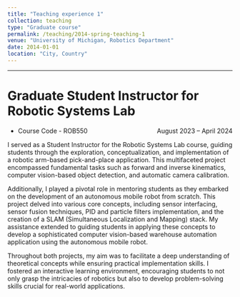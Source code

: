 ```yaml
---
title: "Teaching experience 1"
collection: teaching
type: "Graduate course"
permalink: /teaching/2014-spring-teaching-1
venue: "University of Michigan, Robotics Department"
date: 2014-01-01
location: "City, Country"
---
```


***

# Graduate Student Instructor for Robotic Systems Lab


* Course Code - ROB550 <span style="float:right;">August 2023 – April 2024</span>

I served as a Student Instructor for the Robotic Systems Lab course, guiding students through the exploration, conceptualization, and implementation of a robotic arm-based pick-and-place application. This multifaceted project encompassed fundamental tasks such as forward and inverse kinematics, computer vision-based object detection, and automatic camera calibration.

Additionally, I played a pivotal role in mentoring students as they embarked on the development of an autonomous mobile robot from scratch. This project delved into various core concepts, including sensor interfacing, sensor fusion techniques, PID and particle filters implementation, and the creation of a SLAM (Simultaneous Localization and Mapping) stack. My assistance extended to guiding students in applying these concepts to develop a sophisticated computer vision-based warehouse automation application using the autonomous mobile robot.

Throughout both projects, my aim was to facilitate a deep understanding of theoretical concepts while ensuring practical implementation skills. I fostered an interactive learning environment, encouraging students to not only grasp the intricacies of robotics but also to develop problem-solving skills crucial for real-world applications.

<!-- Heading 2
======

Heading 3
====== -->